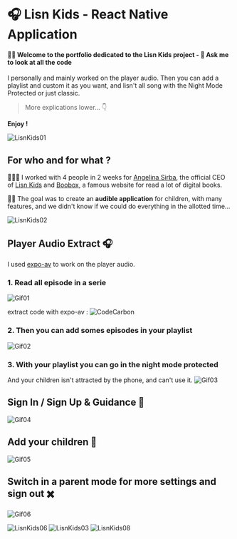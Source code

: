 # 🎧 Lisn Kids - React Native Application

####  👋🏼 Welcome to the portfolio dedicated to the Lisn Kids project - 👀 __Ask me to look at all the code__
I personally and mainly worked on the player audio. Then you can add a playlist and custom it as you want, and lisn't  all song with the Night Mode Protected or just classic. 
> More explications lower... 👇

**Enjoy !** 
 


![LisnKids01](/assets/img/presentation.gif)
## For who and for what ?

🏋🏼‍♂️ I worked with 4 people in 2 weeks for [Angelina Sirba](https://www.linkedin.com/in/angeline-sirba-b8b242150/), the official CEO of [Lisn Kids](https://www.instagram.com/lisnkids_fr/) and [Boobox](https://www.boobox.io/), a famous website for read a lot of digital books.

👶🏼 The goal was to create an **audible application** for children, with many features, and we didn't know if we could do everything in the allotted time...
 
![LisnKids02](/assets/img/02.png)

## Player Audio Extract 🎧

I used [expo-av](https://docs.expo.io/versions/latest/sdk/av/) to work on the player audio.

### 1. Read all episode in a serie
![Gif01](/assets/img/playeraudio-serie.gif)

extract code with expo-av : 
![CodeCarbon](/assets/img/carbon01.png)

### 2. Then you can add somes episodes in your playlist 
![Gif02](/assets/img/playlist.gif)

### 3. With your playlist you can go in the night mode protected
And your children isn't attracted by the phone, and can't use it.
![Gif03](/assets/img/nightmodeprotected.gif)

## Sign In / Sign Up & Guidance 🙋
![Gif04](/assets/img/signin-up.gif)

## Add your children 👶
![Gif05](/assets/img/addchildren.gif)

## Switch in a parent mode for more settings and sign out ✖️
![Gif06](/assets/img/deconnexion.gif)

![LisnKids06](/assets/img/06.png)
![LisnKids03](/assets/img/03.png)
![LisnKids08](/assets/img/08.png)
